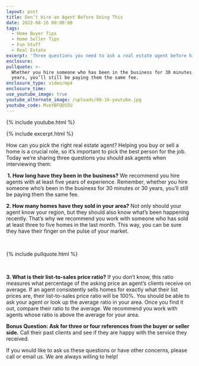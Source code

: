 ```yaml
---
layout: post
title: Don’t Hire an Agent Before Doing This
date: 2022-08-16 00:00:00
tags:
  - Home Buyer Tips
  - Home Seller Tips
  - Fun Stuff
  - Real Estate
excerpt: 'Three questions you need to ask a real estate agent before hiring them. '
enclosure:
pullquote: >-
  Whether you hire someone who has been in the business for 30 minutes or 30
  years, you’ll still be paying them the same fee. 
enclosure_type: video/mp4
enclosure_time:
use_youtube_image: true
youtube_alternate_image: /uploads/08-16-youtube.jpg
youtube_code: MveYBFQO55U
---
```

{% include youtube.html %}

{% include excerpt.html %}

How can you pick the right real estate agent? Helping you buy or sell a home is a crucial role, so it’s important to pick the best person for the job. Today we’re sharing three questions you should ask agents when interviewing them:

**&nbsp;1. How long have they been in the business?** We recommend you hire agents with at least five years of experience. Remember, whether you hire someone who’s been in the business for 30 minutes or 30 years, you’ll still be paying them the same fee.&nbsp;

**2\. How many homes have they sold in your area?**&nbsp;Not only should your agent know your region, but they should also know what’s been happening recently. That’s why we recommend you work with someone who has sold at least three to five homes in the last month. This way, you can be sure they have their finger on the pulse of your market.&nbsp;

&nbsp;

{% include pullquote.html %}

&nbsp;

**3\. What is their list-to-sales price ratio?** If you don’t know, this ratio measures what percentage of the asking price an agent’s clients receive on average. If an agent consistently sells homes for exactly what their list prices are, their list-to-sales price ratio will be 100%. You should be able to ask your agent or look up the average ratio in your area. Once you find it out, compare their ratio to the average. We recommend you work with agents whose ratio is above the average for your area.&nbsp;

**Bonus Question: Ask for three or four references from the buyer or seller side.** Call their past clients and see if they are happy with the service they received.

If you would like to ask us these questions or have other concerns, please call or email us. We are always willing to help\!
